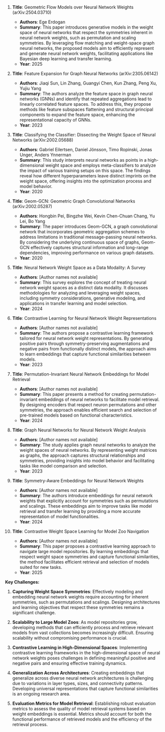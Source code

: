 1. **Title**: Geometric Flow Models over Neural Network Weights (arXiv:2504.03710)
   - **Authors**: Ege Erdogan
   - **Summary**: This paper introduces generative models in the weight space of neural networks that respect the symmetries inherent in neural network weights, such as permutation and scaling symmetries. By leveraging flow matching and weight-space graph neural networks, the proposed models aim to efficiently represent and generate neural network weights, facilitating applications like Bayesian deep learning and transfer learning.
   - **Year**: 2025

2. **Title**: Feature Expansion for Graph Neural Networks (arXiv:2305.06142)
   - **Authors**: Jiaqi Sun, Lin Zhang, Guangyi Chen, Kun Zhang, Peng Xu, Yujiu Yang
   - **Summary**: The authors analyze the feature space in graph neural networks (GNNs) and identify that repeated aggregations lead to linearly correlated feature spaces. To address this, they propose methods like feature subspaces flattening and structural principal components to expand the feature space, enhancing the representational capacity of GNNs.
   - **Year**: 2023

3. **Title**: Classifying the Classifier: Dissecting the Weight Space of Neural Networks (arXiv:2002.05688)
   - **Authors**: Gabriel Eilertsen, Daniel Jönsson, Timo Ropinski, Jonas Unger, Anders Ynnerman
   - **Summary**: This study interprets neural networks as points in a high-dimensional weight space and employs meta-classifiers to analyze the impact of various training setups on this space. The findings reveal how different hyperparameters leave distinct imprints on the weight space, offering insights into the optimization process and model behavior.
   - **Year**: 2020

4. **Title**: Geom-GCN: Geometric Graph Convolutional Networks (arXiv:2002.05287)
   - **Authors**: Hongbin Pei, Bingzhe Wei, Kevin Chen-Chuan Chang, Yu Lei, Bo Yang
   - **Summary**: The paper introduces Geom-GCN, a graph convolutional network that incorporates geometric aggregation schemes to address limitations in traditional message-passing neural networks. By considering the underlying continuous space of graphs, Geom-GCN effectively captures structural information and long-range dependencies, improving performance on various graph datasets.
   - **Year**: 2020

5. **Title**: Neural Network Weight Space as a Data Modality: A Survey
   - **Authors**: [Author names not available]
   - **Summary**: This survey explores the concept of treating neural network weight spaces as a distinct data modality. It discusses methodologies for analyzing and leveraging weight spaces, including symmetry considerations, generative modeling, and applications in transfer learning and model selection.
   - **Year**: 2024

6. **Title**: Contrastive Learning for Neural Network Weight Representations
   - **Authors**: [Author names not available]
   - **Summary**: The authors propose a contrastive learning framework tailored for neural network weight representations. By generating positive pairs through symmetry-preserving augmentations and negative pairs from functionally distinct models, the approach aims to learn embeddings that capture functional similarities between models.
   - **Year**: 2023

7. **Title**: Permutation-Invariant Neural Network Embeddings for Model Retrieval
   - **Authors**: [Author names not available]
   - **Summary**: This paper presents a method for creating permutation-invariant embeddings of neural networks to facilitate model retrieval. By designing encoders that respect neuron permutations and other symmetries, the approach enables efficient search and selection of pre-trained models based on functional characteristics.
   - **Year**: 2024

8. **Title**: Graph Neural Networks for Neural Network Weight Analysis
   - **Authors**: [Author names not available]
   - **Summary**: The study applies graph neural networks to analyze the weight spaces of neural networks. By representing weight matrices as graphs, the approach captures structural relationships and symmetries, providing insights into model behavior and facilitating tasks like model comparison and selection.
   - **Year**: 2023

9. **Title**: Symmetry-Aware Embeddings for Neural Network Weights
   - **Authors**: [Author names not available]
   - **Summary**: The authors introduce embeddings for neural network weights that explicitly account for symmetries such as permutations and scalings. These embeddings aim to improve tasks like model retrieval and transfer learning by providing a more accurate representation of model functionalities.
   - **Year**: 2024

10. **Title**: Contrastive Weight Space Learning for Model Zoo Navigation
    - **Authors**: [Author names not available]
    - **Summary**: This paper proposes a contrastive learning approach to navigate large model repositories. By learning embeddings that respect weight space symmetries and capture functional similarities, the method facilitates efficient retrieval and selection of models suited for new tasks.
    - **Year**: 2025

**Key Challenges:**

1. **Capturing Weight Space Symmetries**: Effectively modeling and embedding neural network weights require accounting for inherent symmetries, such as permutations and scalings. Designing architectures and learning objectives that respect these symmetries remains a significant challenge.

2. **Scalability to Large Model Zoos**: As model repositories grow, developing methods that can efficiently process and retrieve relevant models from vast collections becomes increasingly difficult. Ensuring scalability without compromising performance is crucial.

3. **Contrastive Learning in High-Dimensional Spaces**: Implementing contrastive learning frameworks in the high-dimensional space of neural network weights poses challenges in defining meaningful positive and negative pairs and ensuring effective training dynamics.

4. **Generalization Across Architectures**: Creating embeddings that generalize across diverse neural network architectures is challenging due to variations in layer types, sizes, and connectivity patterns. Developing universal representations that capture functional similarities is an ongoing research area.

5. **Evaluation Metrics for Model Retrieval**: Establishing robust evaluation metrics to assess the quality of model retrieval systems based on weight embeddings is essential. Metrics should account for both the functional performance of retrieved models and the efficiency of the retrieval process. 